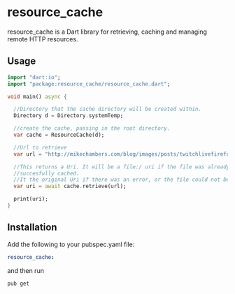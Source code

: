 # resource_cache

resource_cache is a Dart library for retrieving, caching and managing remote HTTP resources.

## Usage

```dart
import "dart:io";
import "package:resource_cache/resource_cache.dart";

void main() async {

  //Directory that the cache directory will be created within.
  Directory d = Directory.systemTemp;

  //create the cache, passing in the root directory.
  var cache = ResourceCache(d);

  //Url to retrieve
  var url = "http://mikechambers.com/blog/images/posts/twitchlivefirefox/screenshot.png";

  //This returns a Uri. It will be a file:/ uri if the file was already cached, or
  //succesfully cached.
  //It the original Uri if there was an error, or the file could not be cached.
  var uri = await cache.retrieve(url);

  print(uri);
}
```

## Installation

Add the following to your pubspec.yaml file:

```yaml
resource_cache:
```

and then run

```
pub get
```
